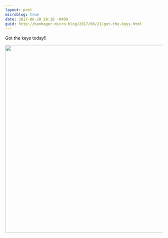```yaml
---
layout: post
microblog: true
date: 2017-06-20 20:18 -0400
guid: http://benhager.micro.blog/2017/06/21/got-the-keys.html
---
```

Got the keys today!!

<img src="http://benhager.micro.blog/uploads/2017/2248f2b857.jpg" width="600" height="600" style="height: auto" />
